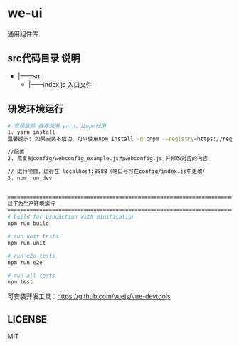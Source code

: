 # we-ui
通用组件库


## src代码目录 说明
- |——src
	- |——index.js  入口文件


## 研发环境运行

``` bash
# 安装依赖 推荐使用 yarn，比npm好用
1. yarn install
温馨提示: 如果安装不成功，可以使用npm install -g cnpm --registry=https://registry.npm.taobao.org安装淘宝镜像，替换npm命令为cnpm命令重新安装

//配置
2. 需复制config/webconfig_example.js为webconfig.js,并修改对应的内容

// 运行项目，运行在 localhost:8888（端口号可在config/index.js中更改）
3. npm run dev


=========================================================================
以下为生产环境运行
=========================================================================
# build for production with minification
npm run build

# run unit tests
npm run unit

# run e2e tests
npm run e2e

# run all tests
npm test
```

可安装开发工具：https://github.com/vuejs/vue-devtools

## LICENSE
MIT